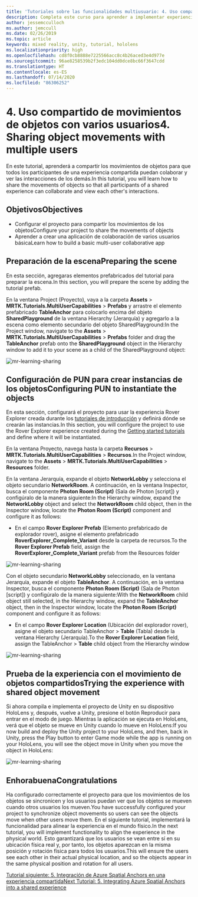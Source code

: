 ```yaml
---
title: 'Tutoriales sobre las funcionalidades multiusuario: 4. Uso compartido de movimientos de objetos con varios usuarios'
description: Completa este curso para aprender a implementar experiencias compartidas con varios usuarios en una aplicación de HoloLens 2.
author: jessemcculloch
ms.author: jemccull
ms.date: 02/26/2019
ms.topic: article
keywords: mixed reality, unity, tutorial, hololens
ms.localizationpriority: high
ms.openlocfilehash: cd8f0cb8888e7225566acc8c4b26aced3e4d977e
ms.sourcegitcommit: 96ae8258539b2f3edc104dd0dce8bc66f3647cdd
ms.translationtype: HT
ms.contentlocale: es-ES
ms.lasthandoff: 07/14/2020
ms.locfileid: "86306252"
---
```

# <a name="4-sharing-object-movements-with-multiple-users"></a><span data-ttu-id="e41b4-105">4. Uso compartido de movimientos de objetos con varios usuarios</span><span class="sxs-lookup"><span data-stu-id="e41b4-105">4. Sharing object movements with multiple users</span></span>

<span data-ttu-id="e41b4-106">En este tutorial, aprenderá a compartir los movimientos de objetos para que todos los participantes de una experiencia compartida puedan colaborar y ver las interacciones de los demás.</span><span class="sxs-lookup"><span data-stu-id="e41b4-106">In this tutorial, you will learn how to share the movements of objects so that all participants of a shared experience can collaborate and view each other's interactions.</span></span>

## <a name="objectives"></a><span data-ttu-id="e41b4-107">Objetivos</span><span class="sxs-lookup"><span data-stu-id="e41b4-107">Objectives</span></span>

* <span data-ttu-id="e41b4-108">Configurar el proyecto para compartir los movimientos de los objetos</span><span class="sxs-lookup"><span data-stu-id="e41b4-108">Configure your project to share the movements of objects</span></span>
* <span data-ttu-id="e41b4-109">Aprender a crear una aplicación de colaboración de varios usuarios básica</span><span class="sxs-lookup"><span data-stu-id="e41b4-109">Learn how to build a basic multi-user collaborative app</span></span>

## <a name="preparing-the-scene"></a><span data-ttu-id="e41b4-110">Preparación de la escena</span><span class="sxs-lookup"><span data-stu-id="e41b4-110">Preparing the scene</span></span>

<span data-ttu-id="e41b4-111">En esta sección, agregaras elementos prefabricados del tutorial para preparar la escena.</span><span class="sxs-lookup"><span data-stu-id="e41b4-111">In this section, you will prepare the scene by adding the tutorial prefab.</span></span>

<span data-ttu-id="e41b4-112">En la ventana Project (Proyecto), vaya a la carpeta **Assets** > **MRTK.Tutorials.MultiUserCapabilities** > **Prefabs** y arrastre el elemento prefabricado **TableAnchor** para colocarlo encima del objeto **SharedPlayground** de la ventana Hierarchy (Jerarquía) y agregarlo a la escena como elemento secundario del objeto SharedPlayground:</span><span class="sxs-lookup"><span data-stu-id="e41b4-112">In the Project window, navigate to the **Assets** > **MRTK.Tutorials.MultiUserCapabilities** > **Prefabs** folder and drag the **TableAnchor** prefab onto the **SharedPlayground** object in the Hierarchy window to add it to your scene as a child of the SharedPlayground object:</span></span>

![mr-learning-sharing](images/mr-learning-sharing/sharing-04-section1-step1-1.png)

## <a name="configuring-pun-to-instantiate-the-objects"></a><span data-ttu-id="e41b4-114">Configuración de PUN para crear instancias de los objetos</span><span class="sxs-lookup"><span data-stu-id="e41b4-114">Configuring PUN to instantiate the objects</span></span>

<span data-ttu-id="e41b4-115">En esta sección, configurará el proyecto para usar la experiencia Rover Explorer creada durante los [tutoriales de introducción](mr-learning-base-01.md) y definirá dónde se crearán las instancias.</span><span class="sxs-lookup"><span data-stu-id="e41b4-115">In this section, you will configure the project to use the Rover Explorer experience created during the [Getting started tutorials](mr-learning-base-01.md) and define where it will be instantiated.</span></span>

<span data-ttu-id="e41b4-116">En la ventana Proyecto, navega hasta la carpeta **Recursos** > **MRTK.Tutorials.MultiUserCapabilities** > **Recursos**.</span><span class="sxs-lookup"><span data-stu-id="e41b4-116">In the Project window, navigate to the **Assets** > **MRTK.Tutorials.MultiUserCapabilities** > **Resources** folder.</span></span>

<span data-ttu-id="e41b4-117">En la ventana Jerarquía, expande el objeto **NetworkLobby** y selecciona el objeto secundario **NetworkRoom**. A continuación, en la ventana Inspector, busca el componente **Photon Room (Script)** (Sala de Photon [script]) y configúralo de la manera siguiente:</span><span class="sxs-lookup"><span data-stu-id="e41b4-117">In the Hierarchy window, expand the **NetworkLobby** object and select the **NetworkRoom** child object, then in the Inspector window, locate the **Photon Room (Script)** component and configure it as follows:</span></span>

* <span data-ttu-id="e41b4-118">En el campo **Rover Explorer Prefab** (Elemento prefabricado de explorador rover), asigne el elemento prefabricado **RoverExplorer_Complete_Variant** desde la carpeta de recursos.</span><span class="sxs-lookup"><span data-stu-id="e41b4-118">To the **Rover Explorer Prefab** field, assign the **RoverExplorer_Complete_Variant** prefab from the Resources folder</span></span>

![mr-learning-sharing](images/mr-learning-sharing/sharing-04-section2-step1-1.png)

<span data-ttu-id="e41b4-120">Con el objeto secundario **NetworkLobby** seleccionado, en la ventana Jerarquía, expande el objeto **TableAnchor**. A continuación, en la ventana Inspector, busca el componente **Photon Room (Script)** (Sala de Photon [script]) y configúralo de la manera siguiente:</span><span class="sxs-lookup"><span data-stu-id="e41b4-120">With the **NetworkRoom** child object still selected, in the Hierarchy window, expand the **TableAnchor** object, then in the Inspector window, locate the **Photon Room (Script)** component and configure it as follows:</span></span>

* <span data-ttu-id="e41b4-121">En el campo **Rover Explorer Location** (Ubicación del explorador rover), asigne el objeto secundario TableAnchor > **Table** (Tabla) desde la ventana Hierarchy (Jerarquía).</span><span class="sxs-lookup"><span data-stu-id="e41b4-121">To the **Rover Explorer Location** field, assign the TableAnchor > **Table** child object from the Hierarchy window</span></span>

![mr-learning-sharing](images/mr-learning-sharing/sharing-04-section2-step1-2.png)

## <a name="trying-the-experience-with-shared-object-movement"></a><span data-ttu-id="e41b4-123">Prueba de la experiencia con el movimiento de objetos compartidos</span><span class="sxs-lookup"><span data-stu-id="e41b4-123">Trying the experience with shared object movement</span></span>

<span data-ttu-id="e41b4-124">Si ahora compila e implementa el proyecto de Unity en su dispositivo HoloLens y, después, vuelve a Unity, presione el botón Reproducir para entrar en el modo de juego. Mientras la aplicación se ejecuta en HoloLens, verá que el objeto se mueve en Unity cuando lo mueve en HoloLens:</span><span class="sxs-lookup"><span data-stu-id="e41b4-124">If you now build and deploy the Unity project to your HoloLens, and then, back in Unity, press the Play button to enter Game mode while the app is running on your HoloLens, you will see the object move in Unity when you move the object in HoloLens:</span></span>

![mr-learning-sharing](images/mr-learning-sharing/sharing-04-section3-step1-1.gif)

## <a name="congratulations"></a><span data-ttu-id="e41b4-126">Enhorabuena</span><span class="sxs-lookup"><span data-stu-id="e41b4-126">Congratulations</span></span>

<span data-ttu-id="e41b4-127">Ha configurado correctamente el proyecto para que los movimientos de los objetos se sincronicen y los usuarios puedan ver que los objetos se mueven cuando otros usuarios los mueven.</span><span class="sxs-lookup"><span data-stu-id="e41b4-127">You have successfully configured your project to synchronize object movements so users can see the objects move when other users move them.</span></span> <span data-ttu-id="e41b4-128">En el siguiente tutorial, implementará la funcionalidad para alinear la experiencia en el mundo físico.</span><span class="sxs-lookup"><span data-stu-id="e41b4-128">In the next tutorial, you will implement functionality to align the experience in the physical world.</span></span> <span data-ttu-id="e41b4-129">Esto garantizará que los usuarios se vean entre sí en su ubicación física real y, por tanto, los objetos aparezcan en la misma posición y rotación física para todos los usuarios.</span><span class="sxs-lookup"><span data-stu-id="e41b4-129">This will ensure the users see each other in their actual physical location, and so the objects appear in the same physical position and rotation for all users.</span></span>

[<span data-ttu-id="e41b4-130">Tutorial siguiente: 5. Integración de Azure Spatial Anchors en una experiencia compartida</span><span class="sxs-lookup"><span data-stu-id="e41b4-130">Next Tutorial: 5. Integrating Azure Spatial Anchors into a shared experience</span></span>](mr-learning-sharing-05.md)
